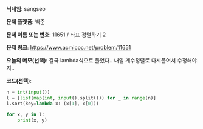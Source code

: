 **닉네임**: sangseo

**문제 플랫폼**: 백준

**문제 이름 또는 번호**: 11651 / 좌표 정렬하기 2

**문제 링크**: https://www.acmicpc.net/problem/11651

**오늘의 메모(선택)**: 결국 lambda식으로 풀었다.. 내일 계수정렬로 다시풀어서 수정해야지..

**코드(선택)**:
```python
n = int(input())
l = [list(map(int, input().split())) for _ in range(n)]
l.sort(key=lambda x: (x[1], x[0]))

for x, y in l:
    print(x, y)
```
